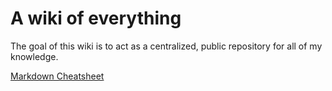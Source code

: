 # A wiki of everything

The goal of this wiki is to act as a centralized, public repository for all of my knowledge.

[Markdown Cheatsheet](https://github.com/adam-p/markdown-here/wiki/Markdown-Cheatsheet)

